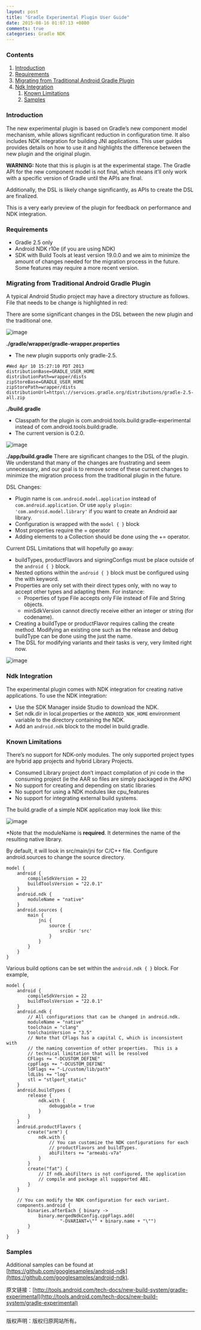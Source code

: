 ```yaml
---
layout: post
title: "Gradle Experimental Plugin User Guide"
date: 2015-08-16 01:07:13 +0800
comments: true
categories: Gradle NDK
---
```


### Contents

1. [Introduction](#introduction)
2. [Requirements](#requirements)
3. [Migrating from Traditional Android Gradle Plugin](#migrating-from-traditional-android-gradle-plugin)
4. [Ndk Integration](ndk-integration)
	1. [Known Limitations](#known-linitations)
	2. [Samples](#samples)
	
### Introduction

The new experimental plugin is based on Gradle’s new component model mechanism, while allows significant reduction in configuration time. It also includes NDK integration for building JNI applications. This user guides provides details on how to use it and highlights the difference between the new plugin and the original plugin.

**WARNING:** Note that this is plugin is at the experimental stage. The Gradle API for the new component model is not final, which means it’ll only work with a specific version of Gradle until the APIs are final.

Additionally, the DSL is likely change significantly, as APIs to create the DSL are finalized.

This is a very early preview of the plugin for feedback on performance and NDK integration.

<!--more-->

### Requirements

* Gradle 2.5 only
* Android NDK r10e (if you are using NDK)
* SDK with Build Tools at least version 19.0.0 and we aim to minimize the amount of changes needed for the migration process in the future. Some features may require a more recent version.

### Migrating from Traditional Android Gradle Plugin

A typical Android Studio project may have a directory structure as follows. File that needs to be change is highlighted in red:

There are some significant changes in the DSL between the new plugin and the traditional one.

![image](/images/notes_images/gradle-project-folder-tree.png)


**./gradle/wrapper/gradle-wrapper.properties**

* The new plugin supports only gradle-2.5.

```
#Wed Apr 10 15:27:10 PDT 2013
distributionBase=GRADLE_USER_HOME
distributionPath=wrapper/dists
zipStoreBase=GRADLE_USER_HOME
zipStorePath=wrapper/dists
distributionUrl=https\://services.gradle.org/distributions/gradle-2.5-all.zip
```

**./build.gradle**

* Classpath for the plugin is com.android.tools.build:gradle-experimental instead of com.android.tools.build:gradle.
* The current version is 0.2.0.

![image](/images/notes_images/gradle-project-top-level-gradle-build-file-content.png)

**./app/build.gradle**
There are significant changes to the DSL of the plugin.  We understand that many of the changes are frustrating and seem unnecessary, and our goal is to remove some of these current changes to minimize the migration process from the traditional plugin in the future.

DSL Changes:

* Plugin name is `com.android.model.application` instead of `com.android.application`.  Or use `apply plugin: 'com.android.model.library'` if you want to create an Android aar library.
* Configuration is wrapped with the `model { }` block
* Most properties require the = operator
* Adding elements to a Collection should be done using the += operator.

Current DSL Limitations that will hopefully go away:

* buildTypes, productFlavors and signingConfigs must be place outside of the  `android { }` block.
* Nested options within the `android { }` block must be configured using the with keyword.
* Properties are only set with their direct types only, with no way to accept other types and adapting them. For instance:
	* Properties of type File accepts only File instead of File and String objects.
	* minSdkVersion cannot directly receive either an integer or string (for codename).
* Creating a buildType or productFlavor requires calling the create method.  Modifying an existing one such as the release and debug buildType can be done using the just the name.
* The DSL for modifying variants and their tasks is very, very limited right now.

![image](/images/notes_images/gradle-project-app-build-gradle.png)

### Ndk Integration

The experimental plugin comes with NDK integration for creating native applications.  To use the NDK integration:

* Use the SDK Manager inside Studio to download the NDK.
* Set ndk.dir in local.properties or the `ANDROID_NDK_HOME` environment variable to the directory containing the NDK.
* Add an `android.ndk` block to the model in build.gradle. 

### Known Limitations

There’s no support for NDK-only modules. The only supported project types are hybrid app projects and hybrid Library Projects.

* Consumed Library project don’t impact compilation of jni code in the consuming project (ie the AAR so files are simply packaged in the APK)
* No support for creating and depending on static libraries
* No support for using a NDK modules like cpu_features
* No support for integrating external build systems.

The build.gradle of a simple NDK application may look like this:

![image](/images/notes_images/gradke-project-android-ndk-model-name.png)

*Note that the moduleName is **required**.  It determines the name of the resulting native library.

By default, it will look in src/main/jni for C/C++ file.  Configure android.sources to change the source directory.

```
model {
    android {
        compileSdkVersion = 22
        buildToolsVersion = "22.0.1"
    }
    android.ndk {
        moduleName = "native"
    }
    android.sources {
        main {
            jni {
                source {
                    srcDir 'src'
                }
            }
        }
    }
}
```


Various build options can be set within the `android.ndk { }` block.  For example, 

```
model {
    android {
        compileSdkVersion = 22
        buildToolsVersion = "22.0.1"
    }
    android.ndk {
        // All configurations that can be changed in android.ndk.
        moduleName = "native"
        toolchain = "clang"
        toolchainVersion = "3.5"
        // Note that CFlags has a capital C, which is inconsistent with
        // the naming convention of other properties.  This is a
        // technical limitation that will be resolved
        CFlags += "-DCUSTOM_DEFINE"
        cppFlags += "-DCUSTOM_DEFINE"
        ldFlags += "-L/custom/lib/path"
        ldLibs += "log"
        stl = "stlport_static"
    }
    android.buildTypes {
        release {
            ndk.with {
                debuggable = true
            }
        }
    }
    android.productFlavors {
        create("arm") {
            ndk.with {
                // You can customize the NDK configurations for each
                // productFlavors and buildTypes.
                abiFilters += "armeabi-v7a"
            }
        }
        create("fat") {
            // If ndk.abiFilters is not configured, the application
            // compile and package all suppported ABI.
        }
    }

    // You can modify the NDK configuration for each variant.
    components.android {
        binaries.afterEach { binary ->
            binary.mergedNdkConfig.cppFlags.add(
                    "-DVARIANT=\"" + binary.name + "\"")
        }
    }
}		
```


### Samples

Additional samples can be found at [https://github.com/googlesamples/android-ndk](https://github.com/googlesamples/android-ndk).


原文链接：[http://tools.android.com/tech-docs/new-build-system/gradle-experimental](http://tools.android.com/tech-docs/new-build-system/gradle-experimental)

----
版权声明：版权归原网站所有。
